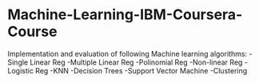 # Machine-Learning-IBM-Coursera-Course
Implementation and evaluation of following Machine learning algorithms:
-Single Linear Reg
-Multiple Linear Reg
-Polinomial Reg
-Non-linear Reg
-Logistic Reg
-KNN
-Decision Trees
-Support Vector Machine
-Clustering

